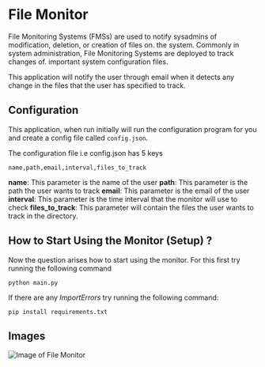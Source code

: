 # File Monitor
File Monitoring Systems (FMSs) are used to notify sysadmins of modification, deletion, or creation of files on. the system. Commonly in system administration, File Monitoring Systems are deployed to track changes of. important system configuration files.

This application will notify the user through email when it detects any change in the files that the user has specified to track.

## Configuration
This application, when run initially will run the configuration program for you and create a config file called ```config.json```.

The configuration file i.e config.json has 5 keys
```
name,path,email,interval,files_to_track
```
**name**: This parameter is the name of the user
**path**: This parameter is the path the user wants to track
**email**: This parameter is the email of the user 
**interval**: This parameter is the time interval that the monitor will use to check 
**files_to_track**: This parameter will contain the files the user wants to track in the directory.

## How to Start Using the Monitor (Setup) ?
Now the question arises how to start using the monitor. For this first try running the following command
```
python main.py
```
If there are any *ImportErrors* try running the following command:
```
pip install requirements.txt
```

## Images
![Image of File Monitor](https://user-images.githubusercontent.com/61897464/201341764-90777194-7cb3-49a8-9d4f-603940d816cb.png)




